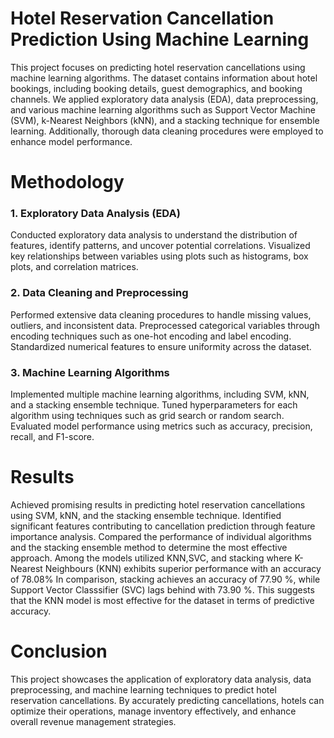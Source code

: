 # Hotel Reservation Cancellation Prediction Using Machine Learning

This project focuses on predicting hotel reservation cancellations using machine learning algorithms. The dataset contains information about hotel bookings, including booking details, guest demographics, and booking channels. We applied exploratory data analysis (EDA), data preprocessing, and various machine learning algorithms such as Support Vector Machine (SVM), k-Nearest Neighbors (kNN), and a stacking technique for ensemble learning. Additionally, thorough data cleaning procedures were employed to enhance model performance.

# Methodology
### 1. Exploratory Data Analysis (EDA)
Conducted exploratory data analysis to understand the distribution of features, identify patterns, and uncover potential correlations.
Visualized key relationships between variables using plots such as histograms, box plots, and correlation matrices.
### 2. Data Cleaning and Preprocessing
Performed extensive data cleaning procedures to handle missing values, outliers, and inconsistent data.
Preprocessed categorical variables through encoding techniques such as one-hot encoding and label encoding.
Standardized numerical features to ensure uniformity across the dataset.
### 3. Machine Learning Algorithms
Implemented multiple machine learning algorithms, including SVM, kNN, and a stacking ensemble technique.
Tuned hyperparameters for each algorithm using techniques such as grid search or random search.
Evaluated model performance using metrics such as accuracy, precision, recall, and F1-score.

# Results
Achieved promising results in predicting hotel reservation cancellations using SVM, kNN, and the stacking ensemble technique.
Identified significant features contributing to cancellation prediction through feature importance analysis.
Compared the performance of individual algorithms and the stacking ensemble method to determine the most effective approach.
Among the models utilized KNN,SVC, and stacking where K-Nearest Neighbours (KNN) exhibits superior performance with an accuracy of
78.08% In comparison, stacking achieves an accuracy of 77.90 %, while Support Vector Classsifier (SVC) lags behind with 73.90 %.
This suggests that the KNN model is most effective for the dataset in terms of predictive accuracy.

# Conclusion
This project showcases the application of exploratory data analysis, data preprocessing, and machine learning techniques to predict hotel reservation cancellations. By accurately predicting cancellations, hotels can optimize their operations, manage inventory effectively, and enhance overall revenue management strategies.
